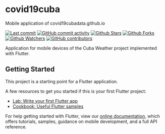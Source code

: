 # covid19cuba

Mobile application of covid19cubadata.github.io

[![Last commit](https://img.shields.io/github/last-commit/Covid19-Cuba-Efforts/covid19cuba-app.svg?style=flat)](https://github.com/Covid19-Cuba-Efforts/covid19cuba-app/commits) [![GitHub commit activity](https://img.shields.io/github/commit-activity/m/Covid19-Cuba-Efforts/covid19cuba-app)](https://github.com/Covid19-Cuba-Efforts/covid19cuba-app/commits) [![Github Stars](https://img.shields.io/github/stars/Covid19-Cuba-Efforts/covid19cuba-app?style=flat&logo=github)](https://github.com/Covid19-Cuba-Efforts/covid19cuba-app) [![Github Forks](https://img.shields.io/github/forks/Covid19-Cuba-Efforts/covid19cuba-app?style=flat&logo=github)](https://github.com/Covid19-Cuba-Efforts/covid19cuba-app) [![Github Watchers](https://img.shields.io/github/watchers/Covid19-Cuba-Efforts/covid19cuba-app?style=flat&logo=github)](https://github.com/Covid19-Cuba-Efforts/covid19cuba-app) [![GitHub contributors](https://img.shields.io/github/contributors/Covid19-Cuba-Efforts/covid19cuba-app)](https://github.com/Covid19-Cuba-Efforts/covid19cuba-app/graphs/contributors)

Application for mobile devices of the Cuba Weather project implemented with Flutter.

## Getting Started

This project is a starting point for a Flutter application.

A few resources to get you started if this is your first Flutter project:

- [Lab: Write your first Flutter app](https://flutter.dev/docs/get-started/codelab)
- [Cookbook: Useful Flutter samples](https://flutter.dev/docs/cookbook)

For help getting started with Flutter, view our
[online documentation](https://flutter.dev/docs), which offers tutorials,
samples, guidance on mobile development, and a full API reference.
